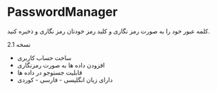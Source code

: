 # PasswordManager

کلمه عبور خود را به صورت رمز نگاری و کلید رمز خودتان رمز نگاری و ذخیره کنید.

نسخه 2.1

* ساخت حساب کاربری 
* افزودن داده ها به صورت رمزنگاری
* قابلیت جستوجو در داده ها 
* دارای  زبان انگلیسی - فارسی - کوردی
